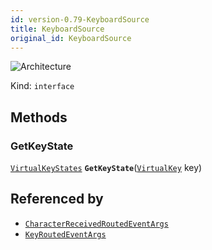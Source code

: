 ```yaml
---
id: version-0.79-KeyboardSource
title: KeyboardSource
original_id: KeyboardSource
---
```


![Architecture](https://img.shields.io/badge/architecture-new_only-blue)

Kind: `interface`

## Methods
### GetKeyState
[`VirtualKeyStates`](https://learn.microsoft.com/windows/windows-app-sdk/api/winrt/Microsoft.UI.Input.VirtualKeyStates) **`GetKeyState`**([`VirtualKey`](https://docs.microsoft.com/uwp/api/Windows.System.VirtualKey) key)

## Referenced by
- [`CharacterReceivedRoutedEventArgs`](CharacterReceivedRoutedEventArgs)
- [`KeyRoutedEventArgs`](KeyRoutedEventArgs)
